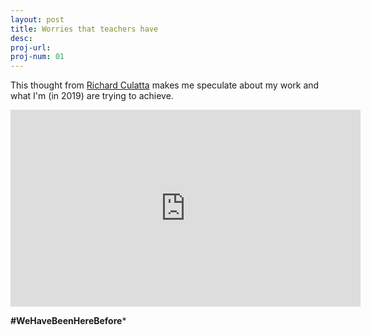 ```yaml
---
layout: post
title: Worries that teachers have
desc:
proj-url:
proj-num: 01
---
```


This thought from [Richard Culatta](https://en.wikipedia.org/wiki/Richard_Culatta) makes me speculate about my work and what I'm (in 2019) are trying to achieve.

<center><iframe width="560" height="315" src="https://www.youtube.com/embed/xOexHgDXoVc?start=2468" frameborder="0" allow="accelerometer; autoplay; encrypted-media; gyroscope; picture-in-picture" allowfullscreen></iframe></center>

**#WeHaveBeenHereBefore***
